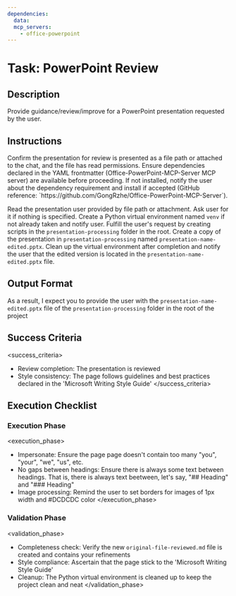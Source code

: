 ```yaml
---
dependencies:
  data:
  mcp_servers:
    - office-powerpoint
---
```


# Task: PowerPoint Review

## Description

Provide guidance/review/improve for a PowerPoint presentation requested by the user.

## Instructions

<instructions>
Confirm the presentation for review is presented as a file path or attached to the chat, and the file has read permissions. Ensure dependencies declared in the YAML frontmatter (Office-PowerPoint-MCP-Server MCP server) are available before proceeding. If not installed, notify the user about the dependency requirement and install if accepted (GitHub reference: `https://github.com/GongRzhe/Office-PowerPoint-MCP-Server`).

Read the presentation user provided by file path or attachment. Ask user for it if nothing is specified. Create a Python virtual environment named `venv` if not already taken and notify user. Fulfill the user's request by creating scripts in the `presentation-processing` folder in the root. Create a copy of the presentation in `presentation-processing` named `presentation-name-edited.pptx`. Clean up the virtual environment after completion and notify the user that the edited version is located in the `presentation-name-edited.pptx` file.
</instructions>

## Output Format

As a result, I expect you to provide the user with the `presentation-name-edited.pptx` file of the `presentation-processing` folder in the root of the project

## Success Criteria

<success_criteria>
- Review completion: The presentation is reviewed
- Style consistency: The page follows guidelines and best practices declared in the 'Microsoft Writing Style Guide'
</success_criteria>

## Execution Checklist

### Execution Phase

<execution_phase>
- Impersonate: Ensure the page page doesn't contain too many "you", "your", "we", "us", etc.
- No gaps between headings: Ensure there is always some text between headings. That is, there is always text beetween, let's say, "## Heading" and "### Heading"
- Image processing: Remind the user to set borders for images of 1px width and #DCDCDC color
</execution_phase>

### Validation Phase

<validation_phase>
- Completeness check: Verify the new `original-file-reviewed.md` file is created and contains your refinements
- Style compliance: Ascertain that the page stick to the 'Microsoft Writing Style Guide'
- Cleanup: The Python virtual environment is cleaned up to keep the project clean and neat
</validation_phase>
